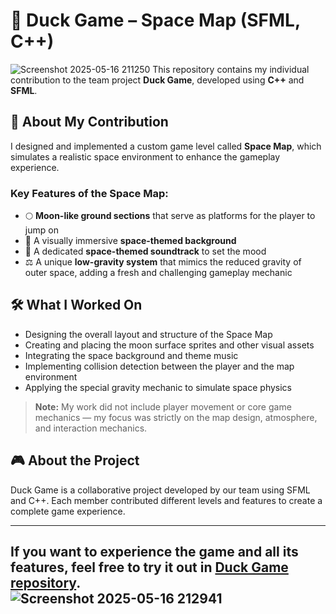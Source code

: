 # 🦆 Duck Game – Space Map (SFML, C++)

![Screenshot 2025-05-16 211250](https://github.com/user-attachments/assets/65ddf2ec-4981-40c7-966c-5c9b7dd00496)
This repository contains my individual contribution to the team project **Duck Game**, developed using **C++** and **SFML**.

## 🚀 About My Contribution

I designed and implemented a custom game level called **Space Map**, which simulates a realistic space environment to enhance the gameplay experience.

### Key Features of the Space Map:
- 🌕 **Moon-like ground sections** that serve as platforms for the player to jump on  
- 🌌 A visually immersive **space-themed background**  
- 🎵 A dedicated **space-themed soundtrack** to set the mood  
- ⚖️ A unique **low-gravity system** that mimics the reduced gravity of outer space, adding a fresh and challenging gameplay mechanic  

## 🛠️ What I Worked On
- Designing the overall layout and structure of the Space Map  
- Creating and placing the moon surface sprites and other visual assets  
- Integrating the space background and theme music  
- Implementing collision detection between the player and the map environment  
- Applying the special gravity mechanic to simulate space physics  

> **Note:** My work did not include player movement or core game mechanics — my focus was strictly on the map design, atmosphere, and interaction mechanics.

## 🎮 About the Project

Duck Game is a collaborative project developed by our team using SFML and C++. Each member contributed different levels and features to create a complete game experience.


---

If you want to experience the game and all its features, feel free to try it out in [Duck Game repository]([#](https://github.com/fady287/Duck_Game.git)).  
![Screenshot 2025-05-16 212941](https://github.com/user-attachments/assets/2317118f-3821-448a-9a34-6b310a8a32f5)
---



